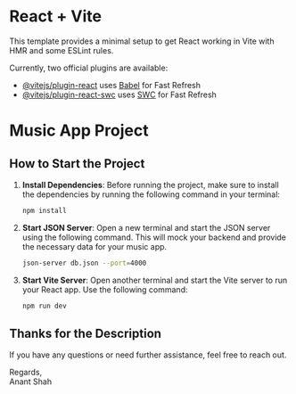 # React + Vite

This template provides a minimal setup to get React working in Vite with HMR and some ESLint rules.

Currently, two official plugins are available:

- [@vitejs/plugin-react](https://github.com/vitejs/vite-plugin-react/blob/main/packages/plugin-react/README.md) uses [Babel](https://babeljs.io/) for Fast Refresh
- [@vitejs/plugin-react-swc](https://github.com/vitejs/vite-plugin-react-swc) uses [SWC](https://swc.rs/) for Fast Refresh
# Music App Project

## How to Start the Project

1. **Install Dependencies**: Before running the project, make sure to install the dependencies by running the following command in your terminal:

    ```bash
    npm install
    ```

2. **Start JSON Server**: Open a new terminal and start the JSON server using the following command. This will mock your backend and provide the necessary data for your music app.

    ```bash
    json-server db.json --port=4000
    ```

3. **Start Vite Server**: Open another terminal and start the Vite server to run your React app. Use the following command:

    ```bash
    npm run dev
    ```

## Thanks for the Description

If you have any questions or need further assistance, feel free to reach out.

Regards,  
Anant Shah